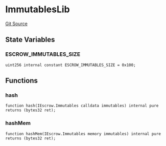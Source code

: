 # ImmutablesLib
[Git Source](https://github.com/1inch/cross-chain-swap/blob/dc0ae325b453eb92201e3de6c74cc1cd6558cced/contracts/libraries/ImmutablesLib.sol)


## State Variables
### ESCROW_IMMUTABLES_SIZE

```solidity
uint256 internal constant ESCROW_IMMUTABLES_SIZE = 0x100;
```


## Functions
### hash


```solidity
function hash(IEscrow.Immutables calldata immutables) internal pure returns (bytes32 ret);
```

### hashMem


```solidity
function hashMem(IEscrow.Immutables memory immutables) internal pure returns (bytes32 ret);
```

